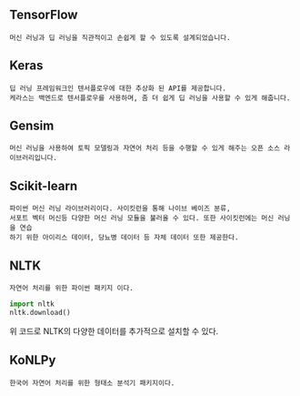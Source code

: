 ## TensorFlow
    머신 러닝과 딥 러닝을 직관적이고 손쉽게 할 수 있도록 설계되었습니다.

## Keras
    딥 러닝 프레임워크인 텐서플로우에 대한 추상화 된 API를 제공합니다.
    케라스는 백엔드로 텐서플로우를 사용하며, 좀 더 쉽게 딥 러닝을 사용할 수 있게 해줍니다.

## Gensim
    머신 러닝을 사용하여 토픽 모델링과 자연어 처리 등을 수행할 수 있게 해주는 오픈 소스 라이브러리입니다.

## Scikit-learn
    파이썬 머신 러닝 라이브러리이다. 사이킷런을 통해 나이브 베이즈 분류,
    서포트 벡터 머신등 다양한 머신 러닝 모듈을 불러올 수 있다. 또한 사이킷런에는 머신 러닝을 연습
    하기 위한 아이리스 데이터, 당뇨병 데이터 등 자체 데이터 또한 제공한다.

## NLTK
    자연어 처리를 위한 파이썬 패키지 이다.



```python
import nltk
nltk.download() 
```

위 코드로 NLTK의 다양한 데이터를 추가적으로 설치할 수 있다.

## KoNLPy
    한국어 자연어 처리를 위한 형태소 분석기 패키지이다.
